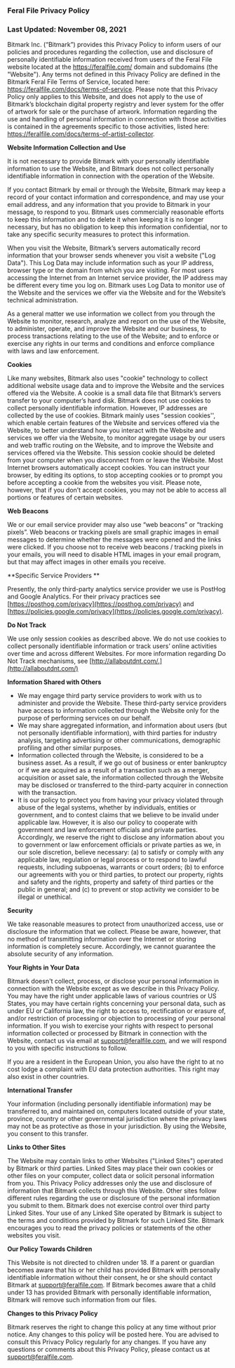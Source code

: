 
### **Feral File Privacy Policy**
### Last Updated: November 08, 2021

Bitmark Inc. (“Bitmark”) provides this Privacy Policy to inform users of our policies and procedures regarding the collection, use and disclosure of personally identifiable information received from users of the Feral File website located at the https://feralfile.com/ domain and subdomains (the "Website"). Any terms not defined in this Privacy Policy are defined in the Bitmark Feral File Terms of Service, located here: https://feralfile.com/docs/terms-of-service. Please note that this Privacy Policy only applies to this Website, and does not apply to the use of Bitmark’s blockchain digital property registry and lever system for the offer of artwork for sale or the purchase of artwork. Information regarding the use and handling of personal information in connection with those activities is contained in the agreements specific to those activities, listed here: https://feralfile.com/docs/terms-of-artist-collector.

**Website Information Collection and Use**

It is not necessary to provide Bitmark with your personally identifiable information to use the Website, and Bitmark does not collect personally identifiable information in connection with the operation of the Website. 

If you contact Bitmark by email or through the Website, Bitmark may keep a record of your contact information and correspondence, and may use your email address, and any information that you provide to Bitmark in your message, to respond to you. Bitmark uses commercially reasonable efforts to keep this information and to delete it when keeping it is no longer necessary, but has no obligation to keep this information confidential, nor to take any specific security measures to protect this information.

When you visit the Website, Bitmark’s servers automatically record information that your browser sends whenever you visit a website ("Log Data"). This Log Data may include information such as your IP address, browser type or the domain from which you are visiting. For most users accessing the Internet from an Internet service provider, the IP address may be different every time you log on. Bitmark uses Log Data to monitor use of the Website and the services we offer via the Website and for the Website’s technical administration. 

As a general matter we use information we collect from you through the Website to monitor, research, analyze and report on the use of the Website, to administer, operate, and improve the Website and our business, to process transactions relating to the use of the Website; and to enforce or exercise any rights in our terms and conditions and enforce compliance with laws and law enforcement.

**Cookies**

Like many websites, Bitmark also uses "cookie" technology to collect additional website usage data and to improve the Website and the services offered via the Website. A cookie is a small data file that Bitmark’s servers transfer to your computer’s hard disk. Bitmark does not use cookies to collect personally identifiable information. However, IP addresses are collected by the use of cookies. Bitmark mainly uses "session cookies'', which enable certain features of the Website and services offered via the Website, to better understand how you interact with the Website and services we offer via the Website, to monitor aggregate usage by our users and web traffic routing on the Website, and to improve the Website and services offered via the Website. This session cookie should be deleted from your computer when you disconnect from or leave the Website. Most Internet browsers automatically accept cookies. You can instruct your browser, by editing its options, to stop accepting cookies or to prompt you before accepting a cookie from the websites you visit. Please note, however, that if you don’t accept cookies, you may not be able to access all portions or features of certain websites.

**Web Beacons**

We or our email service provider may also use “web beacons” or “tracking pixels”. Web beacons or tracking pixels are small graphic images in email messages to determine whether the messages were opened and the links were clicked. If you choose not to receive web beacons / tracking pixels in your emails, you will need to disable HTML images in your email program, but that may affect images in other emails you receive. 

**Specific Service Providers **

Presently, the only third-party analytics service provider we use is PostHog and Google Analytics. For their privacy practices see [https://posthog.com/privacy](https://posthog.com/privacy) and [https://policies.google.com/privacy](https://policies.google.com/privacy).

**Do Not Track**

We use only session cookies as described above. We do not use cookies to collect personally identifiable information or track users’ online activities over time and across different Websites. For more information regarding Do Not Track mechanisms, see [http://allaboutdnt.com/.](http://allaboutdnt.com/)

**Information Shared with Others**

- We may engage third party service providers to work with us to administer and provide the Website. These third-party service providers have access to information collected through the Website only for the purpose of performing services on our behalf.
- We may share aggregated information, and information about users (but not personally identifiable information), with third parties for industry analysis, targeting advertising or other communications, demographic profiling and other similar purposes.
- Information collected through the Website, is considered to be a business asset. As a result, if we go out of business or enter bankruptcy or if we are acquired as a result of a transaction such as a merger, acquisition or asset sale, the information collected through the Website may be disclosed or transferred to the third-party acquirer in connection with the transaction.
- It is our policy to protect you from having your privacy violated through abuse of the legal systems, whether by individuals, entities or government, and to contest claims that we believe to be invalid under applicable law. However, it is also our policy to cooperate with government and law enforcement officials and private parties. Accordingly, we reserve the right to disclose any information about you to government or law enforcement officials or private parties as we, in our sole discretion, believe necessary: (a) to satisfy or comply with any applicable law, regulation or legal process or to respond to lawful requests, including subpoenas, warrants or court orders; (b) to enforce our agreements with you or third parties, to protect our property, rights and safety and the rights, property and safety of third parties or the public in general; and (c) to prevent or stop activity we consider to be illegal or unethical.

**Security**

We take reasonable measures to protect from unauthorized access, use or disclosure the information that we collect. Please be aware, however, that no method of transmitting information over the Internet or storing information is completely secure. Accordingly, we cannot guarantee the absolute security of any information.

**Your Rights in Your Data**

Bitmark doesn't collect, process, or disclose your personal information in connection with the Website except as we describe in this Privacy Policy. You may have the right under applicable laws of various countries or US States, you may have certain rights concerning your personal data, such as under EU or California law, the right to access to, rectification or erasure of, and/or restriction of processing or objection to processing of your personal information. If you wish to exercise your rights with respect to personal information collected or processed by Bitmark in connection with the Website, contact us via email at [support@feralfile.com](mailto:support@feralfile.com), and we will respond to you with specific instructions to follow.

If you are a resident in the European Union, you also have the right to at no cost lodge a complaint with EU data protection authorities. This right may also exist in other countries. 

**International Transfer**

Your information (including personally identifiable information) may be transferred to, and maintained on, computers located outside of your state, province, country or other governmental jurisdiction where the privacy laws may not be as protective as those in your jurisdiction. By using the Website, you consent to this transfer.

**Links to Other Sites**

The Website may contain links to other Websites ("Linked Sites") operated by Bitmark or third parties. Linked Sites may place their own cookies or other files on your computer, collect data or solicit personal information from you. This Privacy Policy addresses only the use and disclosure of information that Bitmark collects through this Website. Other sites follow different rules regarding the use or disclosure of the personal information you submit to them. Bitmark does not exercise control over third party Linked Sites. Your use of any Linked Site operated by Bitmark is subject to the terms and conditions provided by Bitmark for such Linked Site. Bitmark encourages you to read the privacy policies or statements of the other websites you visit.

**Our Policy Towards Children**

This Website is not directed to children under 18. If a parent or guardian becomes aware that his or her child has provided Bitmark with personally identifiable information without their consent, he or she should contact Bitmark at [support@feralfile.com](mailto:support@feralfile.com). If Bitmark becomes aware that a child under 13 has provided Bitmark with personally identifiable information, Bitmark will remove such information from our files.

**Changes to this Privacy Policy**

Bitmark reserves the right to change this policy at any time without prior notice. Any changes to this policy will be posted here. You are advised to consult this Privacy Policy regularly for any changes. If you have any questions or comments about this Privacy Policy, please contact us at [support@feralfile.com](mailto:support@feralfile.com).
